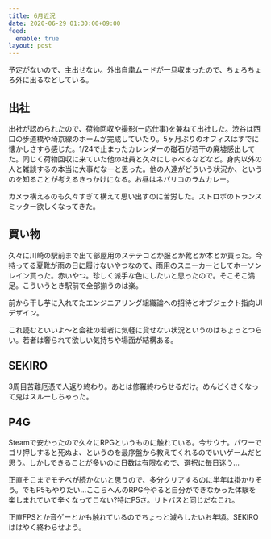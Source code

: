 ```yaml
---
title: 6月近況
date: 2020-06-29 01:30:00+09:00
feed:
  enable: true
layout: post
---
```


予定がないので、主出せない。外出自粛ムードが一旦収まったので、ちょろちょろ外に出るなどしている。

## 出社
出社が認められたので、荷物回収や撮影(一応仕事)を兼ねて出社した。渋谷は西口の歩道橋や埼京線のホームが完成していたり。5ヶ月ぶりのオフィスはすでに懐かしさすら感じた。1/24で止まったカレンダーの磁石が若干の廃墟感出してた。同じく荷物回収に来ていた他の社員と久々にしゃべるなどなど。身内以外の人と雑談するの本当に大事だなーと思った。他の人達がどういう状況か、というのを知ることが考えるきっかけになる。お昼はネパリコのラムカレー。

カメラ構えるのも久々すぎて構えて思い出すのに苦労した。ストロボのトランスミッター欲しくなってきた。

## 買い物
久々に川崎の駅前まで出て部屋用のステテコとか服とか靴とか本とか買った。今持ってる夏靴が雨の日に履けないやつなので、雨用のスニーカーとしてホーソンレイン買った。赤いやつ。珍しく派手な色にしたいと思ったので。そこそこ満足。こういうとき駅前で全部揃うのは楽。

前から干し芋に入れてたエンジニアリング組織論への招待とオブジェクト指向UIデザイン。

これ読むといいよ～と会社の若者に気軽に貸せない状況というのはちょっとつらい。若者は奢られて欲しい気持ちや場面が結構ある。

## SEKIRO
3周目苦難厄憑で人返り終わり。あとは修羅終わらせるだけ。めんどくさくなって鬼はスルーしちゃった。

## P4G
Steamで安かったので久々にRPGというものに触れている。今サウナ。パワーでゴリ押しすると死ぬよ、というのを最序盤から教えてくれるのでいいゲームだと思う。しかしできることが多いのに日数は有限なので、選択に毎日迷う…

正直そこまでモチベが続かないと思うので、多分クリアするのに半年は掛かりそう。でもP5もやりたい…ここらへんのRPG今やると自分ができなかった体験を楽しまれていて辛くなってこない?特にP5さ。リトバスと同じだなこれ。

正直FPSとか音ゲーとかも触れているのでちょっと減らしたいお年頃。SEKIROははやく終わらせよう。

